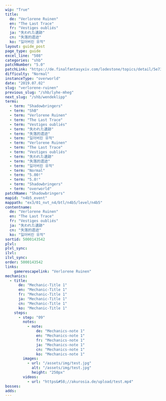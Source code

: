 ```yaml
---
wip: "True"
title:
  de: "Verlorene Ruinen"
  en: "The Last Trace"
  fr: "Vestiges oubliés"
  ja: "失われた遺跡"
  cn: "失落的遗迹"
  ko: "잃어버린 유적"
layout: guide_post
page_type: guide
excel_line: "508"
categories: "shb"
patchNumber: "5.0"
patchLink: "https://de.finalfantasyxiv.com/lodestone/topics/detail/5e73c51856d5f1a693b878db0301e239d767c3e9"
difficulty: "Normal"
instanceType: "overworld"
date: "2019.07.02"
slug: "verlorene-ruinen"
previous_slug: "/shb/lyhe-mheg"
next_slug: "/shb/wendeklipp"
terms:
  - term: "Shadowbringers"
  - term: "ShB"
  - term: "Verlorene Ruinen"
  - term: "The Last Trace"
  - term: "Vestiges oubliés"
  - term: "失われた遺跡"
  - term: "失落的遗迹"
  - term: "잃어버린 유적"
  - term: "Verlorene Ruinen"
  - term: "The Last Trace"
  - term: "Vestiges oubliés"
  - term: "失われた遺跡"
  - term: "失落的遗迹"
  - term: "잃어버린 유적"
  - term: "Normal"
  - term: "5.00!"
  - term: "5.0!"
  - term: "Shadowbringers"
  - term: "overworld"
patchName: "Shadowbringers"
mapid: "n4b5_event"
mappath: "ex3/01_nvt_n4/btl/n4b5/level/n4b5"
contentname:
  de: "Verlorene Ruinen"
  en: "The Last Trace"
  fr: "Vestiges oubliés"
  ja: "失われた遺跡"
  cn: "失落的遗迹"
  ko: "잃어버린 유적"
sortid: 5000143542
plvl: 
plvl_sync: 
ilvl: 
ilvl_sync: 
order: 5000143542
links:
    gamerescapelink: "Verlorene Ruinen"
mechanics:
  - title:
      de: "Mechanic-Title 1"
      en: "Mechanic-Title 1"
      fr: "Mechanic-Title 1"
      ja: "Mechanic-Title 1"
      cn: "Mechanic-Title 1"
      ko: "Mechanic-Title 1"
    steps:
      - step: "09"
        notes:
          - note:
              de: "Mechanics-note 1"
              en: "Mechanics-note 1"
              fr: "Mechanics-note 1"
              ja: "Mechanics-note 1"
              cn: "Mechanics-note 1"
              ko: "Mechanics-note 1"
        images:
          - url: "/assets/img/test.jpg"
            alt: "/assets/img/test.jpg"
            height: "250px"
        videos:
          - url: "https&#58;//akurosia.de/upload/test.mp4"
bosses:
adds:
---
```

